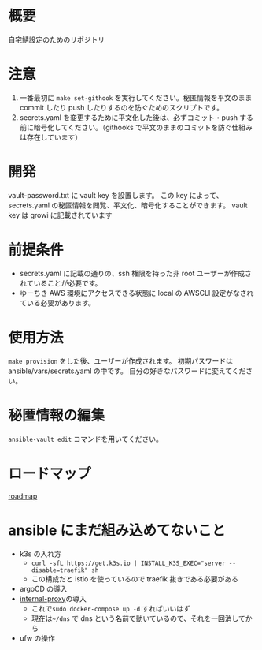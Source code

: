 # 概要

自宅鯖設定のためのリポジトリ

# 注意

1. 一番最初に `make set-githook` を実行してください。秘匿情報を平文のまま commit したり push したりするのを防ぐためのスクリプトです。
2. secrets.yaml を変更するために平文化した後は、必ずコミット・push する前に暗号化してください。（githooks で平文のままのコミットを防ぐ仕組みは存在しています）

# 開発

vault-password.txt に vault key を設置します。
この key によって、 secrets.yaml の秘匿情報を閲覧、平文化、暗号化することができます。
vault key は growi に記載されています

# 前提条件

- secrets.yaml に記載の通りの、ssh 権限を持った非 root ユーザーが作成されていることが必要です。
- ゆーちき AWS 環境にアクセスできる状態に local の AWSCLI 設定がなされている必要があります。

# 使用方法

`make provision` をした後、ユーザーが作成されます。
初期パスワードは ansible/vars/secrets.yaml の中です。
自分の好きなパスワードに変えてください。

# 秘匿情報の編集

`ansible-vault edit` コマンドを用いてください。

# ロードマップ

[roadmap](docs/roadmap.md)

# ansible にまだ組み込めてないこと

- k3s の入れ方
  - `curl -sfL https://get.k3s.io | INSTALL_K3S_EXEC="server --disable=traefik" sh`
  - この構成だと istio を使っているので traefik 抜きである必要がある
- argoCD の導入
- [internal-proxy](./internal-proxy/)の導入
  - これで`sudo docker-compose up -d` すればいいはず
  - 現在は`~/dns` で dns という名前で動いているので、それを一回消してから
- ufw の操作
